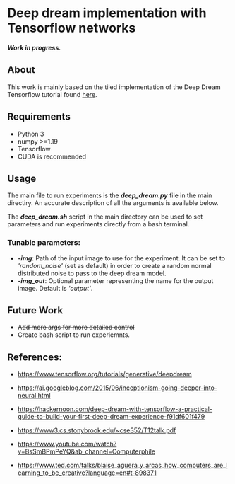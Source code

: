 
# Deep dream implementation with Tensorflow networks 
***Work in progress.*** <br/>

## About
This work is mainly based on the tiled implementation of the Deep Dream Tensorflow tutorial found <a href="https://www.tensorflow.org/tutorials/generative/deepdream">here</a>. <br/>



## Requirements
<ul>
  <li>Python 3</li>
  <li>numpy >=1.19</li>
  <li>Tensorflow</li>
  <li>CUDA is recommended</li>
</ul>

## Usage

The main file to run experiments is the ***deep_dream.py*** file in the main directiry. An accurate description of all the arguments is available below.

The ***deep_dream.sh*** script in the main directory can be used to set parameters and run experiments directly from a bash terminal.

### Tunable parameters:
- ***-img***: Path of the input image to use for the experiment. It can be set to *'random_noise'* (set as default) in order to create a random normal distributed noise to pass to the deep dream model.
- ***-img_out***: Optional parameter representing the name for the output image. Default is *'output'*.


## Future Work
- ~~Add more args for more detailed control<br/>~~
- ~~Create bash script to run experiemnts.~~

## References:

- https://www.tensorflow.org/tutorials/generative/deepdream

- https://ai.googleblog.com/2015/06/inceptionism-going-deeper-into-neural.html

- https://hackernoon.com/deep-dream-with-tensorflow-a-practical-guide-to-build-your-first-deep-dream-experience-f91df601f479

- https://www3.cs.stonybrook.edu/~cse352/T12talk.pdf

- https://www.youtube.com/watch?v=BsSmBPmPeYQ&ab_channel=Computerphile

- https://www.ted.com/talks/blaise_aguera_y_arcas_how_computers_are_learning_to_be_creative?language=en#t-898371
